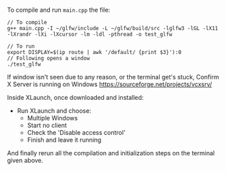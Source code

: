 To compile and run ```main.cpp``` the file:

```
// To compile
g++ main.cpp -I ~/glfw/include -L ~/glfw/build/src -lglfw3 -lGL -lX11 -lXrandr -lXi -lXcursor -lm -ldl -pthread -o test_glfw

// To run
export DISPLAY=$(ip route | awk '/default/ {print $3}'):0
// Following opens a window
./test_glfw
```

If window isn't seen due to any reason, or the terminal get's stuck, Confirm X Server is running on Windows
https://sourceforge.net/projects/vcxsrv/

Inside XLaunch, once downloaded and installed:
- Run XLaunch and choose:
  - Multiple Windows
  - Start no client
  - Check the 'Disable access control'
  - Finish and leave it running

And finally rerun all the compilation and initialization steps on the terminal given above. 